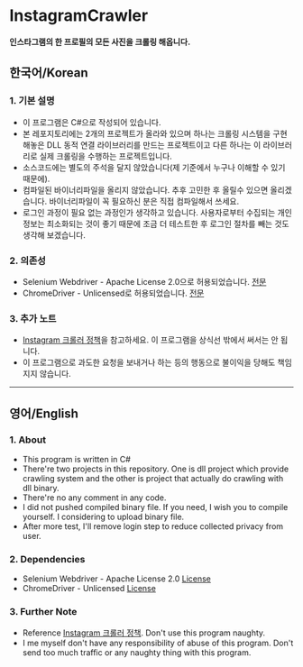 # InstagramCrawler
**인스타그램의 한 프로필의 모든 사진을 크롤링 해옵니다.**

## 한국어/Korean
### 1. 기본 설명
 * 이 프로그램은 C#으로 작성되어 있습니다.
 * 본 레포지토리에는 2개의 프로젝트가 올라와 있으며 하나는 크롤링 시스템을 구현해놓은 DLL 동적 연결 라이브러리를 만드는 프로젝트이고 다른 하나는 이 라이브러리로 실제 크롤링을 수행하는 프로젝트입니다.
 * 소스코드에는 별도의 주석을 달지 않았습니다(제 기준에서 누구나 이해할 수 있기 때문에).
 * 컴파일된 바이너리파일을 올리지 않았습니다. 추후 고민한 후 올릴수 있으면 올리겠습니다. 바이너리파일이 꼭 필요하신 분은 직접 컴파일해서 쓰세요.
 * 로그인 과정이 필요 없는 과정인가 생각하고 있습니다. 사용자로부터 수집되는 개인정보는 최소화되는 것이 좋기 때문에 조금 더 테스트한 후 로그인 절차를 빼는 것도 생각해 보겠습니다.
### 2. 의존성
 * Selenium Webdriver - Apache License 2.0으로 허용되었습니다. [전문](http://www.apache.org/licenses/LICENSE-2.0)
 * ChromeDriver - Unlicensed로 허용되었습니다. [전문](https://licenses.nuget.org/Unlicense)
### 3. 추가 노트
 * [Instagram 크롤러 정책](https://www.instagram.com/robots.txt)을 참고하세요. 이 프로그램을 상식선 밖에서 써서는 안 됩니다.
 * 이 프로그램으로 과도한 요청을 보내거나 하는 등의 행동으로 불이익을 당해도 책임지지 않습니다.

---

## 영어/English
### 1. About
 * This program is written in C#
 * There're two projects in this repository. One is dll project which provide crawling system and the other is project that actually do crawling with dll binary.
 * There're no any comment in any code.
 * I did not pushed compiled binary file. If you need, I wish you to compile yourself. I considering to upload binary file.
 * After more test, I'll remove login step to reduce collected privacy from user.
### 2. Dependencies
 * Selenium Webdriver - Apache License 2.0 [License](http://www.apache.org/licenses/LICENSE-2.0)
 * ChromeDriver - Unlicensed [License](https://licenses.nuget.org/Unlicense)
### 3. Further Note
 * Reference [Instagram 크롤러 정책](https://www.instagram.com/robots.txt). Don't use this program naughty.
 * I me myself don't have any responsibility of abuse of this program. Don't send too much traffic or any naughty thing with this program.
